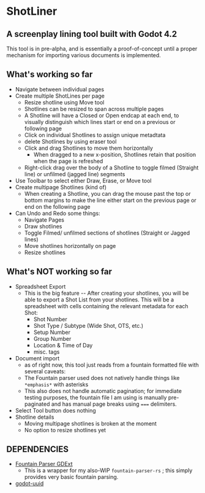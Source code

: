 # ShotLiner
## A screenplay lining tool built with Godot 4.2

This tool is in pre-alpha, and is essentially a proof-of-concept until a proper mechanism for importing various documents is implemented.

## What's working so far
- Navigate between individual pages
- Create multiple ShotLines per page
  - Resize shotline using Move tool
  - Shotlines can be resized to span across multiple pages
  - A Shotline will have a Closed or Open endcap at each end, to visually distinguish which lines start or end on a previous or following page
  - Click on individual Shotlines to assign unique metadtata
  - delete Shotlines by using eraser tool
  - Click and drag Shotlines to move them horizontally
  	- When dragged to a new x-position, Shotlines retain that position when the page is refreshed
  - Right-click drag over the body of a Shotline to toggle filmed (Straight line) or unfilmed (jagged line) segments
- Use Toolbar to select either Draw, Erase, or Move tool
- Create multipage Shotlines (kind of)
  - When creating a Shotline, you can drag the mouse past the top or bottom margins to make the line either start on the previous page or end on the following page
- Can Undo and Redo some things:
  - Navigate Pages
  - Draw shotlines
  - Toggle Filmed/ unfilmed sections of shotlines (Straight or Jagged lines)
  - Move shotlines horizontally on page
  - Resize shotlines

## What's NOT working so far
- Spreadsheet Export
  - This is the big feature -- After creating your shotlines, you will be able to export a Shot List from your shotlines. This will be a spreadsheet with cells containing the relevant metadata for each Shot:
	- Shot Number
	- Shot Type / Subtype (Wide Shot, OTS, etc.)
	- Setup Number
	- Group Number
	- Location & Time of Day
	- misc. tags
- Document import
  - as of right now, this tool just reads from a fountain formatted file with several caveats:
  - The Fountain parser used does not natively handle things like `*emphasis*` with asterisks
  - This also does not handle automatic pagination; for immediate testing purposes, the fountain file I am using is manually pre-paginated and has manual page breaks using  `===` delimiters.
- Select Tool button does nothing
- Shotline details
  - Moving multipage shotlines is broken at the moment
  - No option to resize shotlines yet

## DEPENDENCIES
- [Fountain Parser GDExt](https://github.com/richardmrodriguez/fountain-parser-gdext)
  - This is a wrapper for my also-WIP `fountain-parser-rs` ; this simply provides very basic fountain parsing.
- [godot-uuid](https://github.com/binogure-studio/godot-uuid)
